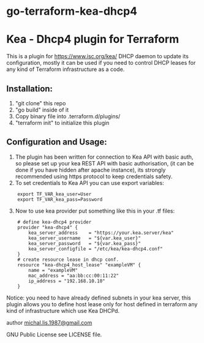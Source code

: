 # go-terraform-kea-dhcp4

Kea - Dhcp4 plugin for Terraform
=================================


This is a plugin for https://www.isc.org/kea/ DHCP daemon to update its configuration, 
mostly it can be used if you need to control DHCP leases for any kind of Terraform infrastructure as a code.



Installation:
------------

1. "git clone" this repo
2. "go build" inside of it
3. Copy binary file into .terraform.d/plugins/
4. "terraform init" to initialize this plugin


Configuration and Usage:
------------------------

1. The plugin has been written for connection to Kea API with basic auth, so please set up your kea REST API with basic authorisation,
    (it can be done if you have hidden after apache instance), its strongly recommended using https protocol to keep credentials safety.
2. To set credentials to Kea API you can use export variables:

```
    export TF_VAR_kea_user=User
    export TF_VAR_kea_pass=Password
```
3. Now to use kea provider put something like this in your .tf files:
```
    # define kea-dhcp4 provider
    provider "kea-dhcp4" {
        kea_server_address    = "https://your.kea.server/kea"
        kea_server_username   = "${var.kea_user}"
        kea_server_password   = "${var.kea_pass}"
        kea_server_configfile = "/etc/kea/kea-dhcp4.conf"
    }
    # create resource lease in dhcp conf.
    resource "kea-dhcp4_host_lease" "exampleVM" {
        name = "exampleVM"
        mac_address = "aa:bb:cc:00:11:22"
        ip_address = "192.168.10.10"
    }
```

Notice: you need to have already defined subnets in your kea server, 
this plugin allows you to define host lease only for host defined in terraform any kind of infrastructure which use Kea DHCPd. 


author michal.lis.1987@gmail.com

GNU Public License see LICENSE file.
